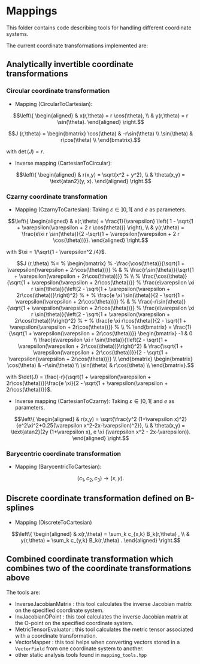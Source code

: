 # Mappings

This folder contains code describing tools for handling different coordinate systems.

The current coordinate transformations implemented are:

## Analytically invertible coordinate transformations

### Circular coordinate transformation

- Mapping (CircularToCartesian):

```math
\left\{
\begin{aligned}
 & x(r,\theta) = r \cos(\theta), \\
 & y(r,\theta) = r \sin(\theta).
\end{aligned}
\right.
```

```math
J (r,\theta) = 
\begin{bmatrix} 
 \cos(\theta) & -r\sin(\theta) \\
 \sin(\theta) &  r\cos(\theta) \\
\end{bmatrix}.
```

with $\det(J) = r$.

- Inverse mapping (CartesianToCircular):

```math
\left\{
\begin{aligned}
 & r(x,y) = \sqrt{x^2 + y^2}, \\
 & \theta(x,y) = \text{atan2}(y, x).
\end{aligned}
\right.
```

### Czarny coordinate transformation

- Mapping (CzarnyToCartesian): Taking $\varepsilon \in ]0,1[$ and $e$ as parameters.

```math
\left\{
\begin{aligned}
 & x(r,\theta) = \frac{1}{\varepsilon} \left( 1 - \sqrt{1 + \varepsilon(\varepsilon + 2 r \cos(\theta))} \right), \\
 & y(r,\theta) = \frac{e\xi r \sin(\theta)}{2 -\sqrt{1 + \varepsilon(\varepsilon + 2 r \cos(\theta))}}.
\end{aligned}
\right.
```

with $\xi = 1/\sqrt{1 - \varepsilon^2 /4}$.

```math
J (r,\theta) 
%= 
% \begin{bmatrix} 
%  -\frac{\cos(\theta)}{\sqrt{1 + \varepsilon(\varepsilon + 2r\cos(\theta))}} 
%  & 
%  \frac{r\sin(\theta)}{\sqrt{1 + \varepsilon(\varepsilon + 2r\cos(\theta))}} 
%  \\
%  \frac{\cos(\theta)}{\sqrt{1 + \varepsilon(\varepsilon + 2r\cos(\theta))}} 
%  \frac{e\varepsilon \xi r \sin(\theta)}{\left(2 - \sqrt{1 + \varepsilon(\varepsilon + 2r\cos(\theta))}\right)^2}
%  + 
%  \frac{e \xi \sin(\theta)}{2 - \sqrt{1 + \varepsilon(\varepsilon + 2r\cos(\theta))}}
%  & 
%  \frac{-r\sin(\theta)}{\sqrt{1 + \varepsilon(\varepsilon + 2r\cos(\theta))}} 
%  \frac{e\varepsilon \xi r \sin(\theta)}{\left(2 - \sqrt{1 + \varepsilon(\varepsilon + 2r\cos(\theta))}\right)^2}
%  + 
%  \frac{e \xi r\cos(\theta)}{2 - \sqrt{1 + \varepsilon(\varepsilon + 2r\cos(\theta))}}
%  \\
% \end{bmatrix}
= 
\frac{1}{\sqrt{1 + \varepsilon(\varepsilon + 2r\cos(\theta))}}
\begin{bmatrix} 
 -1
 & 
 0 
 \\
 \frac{e\varepsilon \xi r \sin(\theta)}{\left(2 - \sqrt{1 + \varepsilon(\varepsilon + 2r\cos(\theta))}\right)^2}
 & 
 \frac{\sqrt{1 + \varepsilon(\varepsilon + 2r\cos(\theta))}}{2 - \sqrt{1 + \varepsilon(\varepsilon + 2r\cos(\theta))}}
 \\
\end{bmatrix}
\begin{bmatrix} 
 \cos(\theta) & -r\sin(\theta) \\
 \sin(\theta) &  r\cos(\theta) \\
\end{bmatrix}.
```

with $\det(J) = \frac{-r}{\sqrt{1 + \varepsilon(\varepsilon + 2r\cos(\theta))}}\frac{e \xi}{2 - \sqrt{1 + \varepsilon(\varepsilon + 2r\cos(\theta))}}$.

- Inverse mapping (CartesianToCzarny): Taking $\varepsilon \in ]0,1[$ and $e$ as parameters.

```math
\left\{
\begin{aligned}
 & r(x,y) = \sqrt{\frac{y^2 (1+\varepsilon x)^2}{e^2\xi^2+0.25(\varepsilon x^2-2x-\varepsilon)^2}}, \\
 & \theta(x,y) = \text{atan2}(2y (1+\varepsilon x), e \xi (\varepsilon x^2 - 2x-\varepsilon)).
\end{aligned}
\right.
```

### Barycentric coordinate transformation

- Mapping (BarycentricToCartesian):

```math
 (c_1, c_2, c_3) \rightarrow (x, y).
```

## Discrete coordinate transformation defined on B-splines

- Mapping (DiscreteToCartesian)

```math
\left\{
\begin{aligned}
 & x(r,\theta) = \sum_k c_{x,k} B_k(r,\theta) , \\
 & y(r,\theta) = \sum_k c_{y,k} B_k(r,\theta) .
\end{aligned}
\right.
```

## Combined coordinate transformation which combines two of the coordinate transformations above

The tools are:

- InverseJacobianMatrix : this tool calculates the inverse Jacobian matrix on the specified coordinate system.
- InvJacobianOPoint : this tool calculates the inverse Jacobian matrix at the O-point on the specified coordinate system.
- MetricTensorEvaluator : this tool calculates the metric tensor associated with a coordinate transformation.
- VectorMapper : this tool helps when converting vectors stored in a `VectorField` from one coordinate system to another.
- other static analysis tools found in `mapping_tools.hpp`
